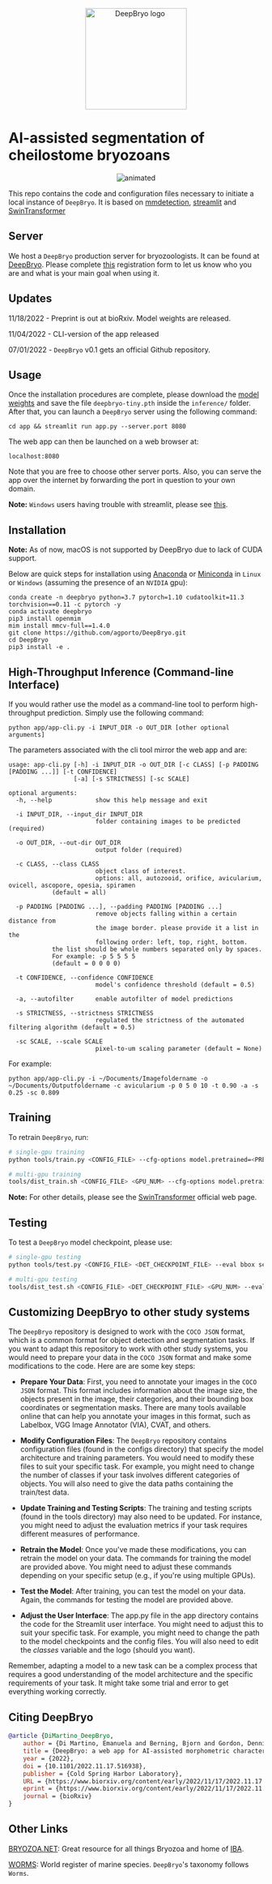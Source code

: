 <p align="center">
<img src="resources/logo_red.png" alt="DeepBryo logo" width='200' height='200' >
</p>

# AI-assisted segmentation of cheilostome bryozoans


<p align="center">
  <img src="resources/deepbryo.gif" alt="animated" />
</p>

This repo contains the code and configuration files necessary to initiate a local instance of `DeepBryo`. It is based on [mmdetection](https://github.com/open-mmlab/mmdetection), [streamlit](https://streamlit.io/) and [SwinTransformer](https://arxiv.org/pdf/2103.14030.pdf)

## Server 

We host a `DeepBryo` production server for bryozoologists. It can be found at [DeepBryo](https://deepbryo.ngrok.io). Please complete [this](https://docs.google.com/forms/d/e/1FAIpQLSc-NoKamdaWiB9pCGQyXFHsMpXXlBgYRlwwSn53h8jwf7UMnw/viewform?usp=pp_url) registration form to let us know who you are and what is your main goal when using it.


## Updates
11/18/2022 - Preprint is out at bioRxiv. Model weights are released.

11/04/2022 - CLI-version of the app released

07/01/2022 - `DeepBryo` v0.1 gets an official Github repository.

## Usage

Once the installation procedures are complete, please download the [model weights](https://drive.google.com/file/d/1vKf7joCt_QNwwq4IFauWYA4Lh8FMcBPo/view?usp=share_link) and save the file `deepbryo-tiny.pth` inside the `inference/` folder. After that, you can launch a `DeepBryo` server using the following command:

```
cd app && streamlit run app.py --server.port 8080
```
The web app can then be launched on a web browser at: 
```
localhost:8080
```
Note that you are free to choose other server ports. Also, you can serve the app over the internet by forwarding the port in question to your own domain.

**Note:** `Windows` users having trouble with streamlit, please see [this](https://discuss.streamlit.io/t/getting-an-error-streamlit-is-not-recognized-as-an-internal-or-external-command-operable-program-or-batch-file/361).

## Installation

**Note:** As of now, macOS is not supported by DeepBryo due to lack of CUDA support. 


Below are quick steps for installation using [Anaconda](https://www.anaconda.com/) or [Miniconda](https://docs.conda.io/en/latest/miniconda.html) in `Linux` or `Windows` (assuming the presence of an `NVIDIA` gpu):

```
conda create -n deepbryo python=3.7 pytorch=1.10 cudatoolkit=11.3 torchvision==0.11 -c pytorch -y
conda activate deepbryo
pip3 install openmim
mim install mmcv-full==1.4.0
git clone https://github.com/agporto/DeepBryo.git
cd DeepBryo
pip3 install -e .
```


## High-Throughput Inference (Command-line Interface)

If you would rather use the model as a command-line tool to perform high-throughput prediction. Simply use the following command:

```
python app/app-cli.py -i INPUT_DIR -o OUT_DIR [other optional arguments]
```

The parameters associated with the cli tool mirror the web app and are:

```
usage: app-cli.py [-h] -i INPUT_DIR -o OUT_DIR [-c CLASS] [-p PADDING [PADDING ...]] [-t CONFIDENCE] 
                  [-a] [-s STRICTNESS] [-sc SCALE]

optional arguments:
  -h, --help            show this help message and exit

  -i INPUT_DIR, --input_dir INPUT_DIR
                        folder containing images to be predicted (required)

  -o OUT_DIR, --out-dir OUT_DIR
                        output folder (required)

  -c CLASS, --class CLASS
                        object class of interest. 
                        options: all, autozooid, orifice, avicularium, ovicell, ascopore, opesia, spiramen
			(default = all)

  -p PADDING [PADDING ...], --padding PADDING [PADDING ...]
                        remove objects falling within a certain distance from
                        the image border. please provide it a list in the
                        following order: left, top, right, bottom. 
			the list should be whole numbers separated only by spaces.
			For example: -p 5 5 5 5
			(default = 0 0 0 0)

  -t CONFIDENCE, --confidence CONFIDENCE
                        model's confidence threshold (default = 0.5)

  -a, --autofilter      enable autofilter of model predictions

  -s STRICTNESS, --strictness STRICTNESS
                        regulated the strictness of the automated filtering algorithm (default = 0.5)

  -sc SCALE, --scale SCALE
                        pixel-to-um scaling parameter (default = None)
```

For example:

```
python app/app-cli.py -i ~/Documents/Imagefoldername -o ~/Documents/Outputfoldername -c avicularium -p 0 5 0 10 -t 0.90 -a -s 0.25 -sc 0.809
```



## Training

To retrain `DeepBryo`, run:
```bash
# single-gpu training
python tools/train.py <CONFIG_FILE> --cfg-options model.pretrained=<PRETRAIN_MODEL> [model.backbone.use_checkpoint=True] [other optional arguments]

# multi-gpu training
tools/dist_train.sh <CONFIG_FILE> <GPU_NUM> --cfg-options model.pretrained=<PRETRAIN_MODEL> [model.backbone.use_checkpoint=True] [other optional arguments] 
```
**Note:** For other details, please see the [SwinTransformer](https://github.com/SwinTransformer/Swin-Transformer-Object-Detection) official web page.  

## Testing

To test a `DeepBryo` model checkpoint, please use: 

```bash
# single-gpu testing
python tools/test.py <CONFIG_FILE> <DET_CHECKPOINT_FILE> --eval bbox segm

# multi-gpu testing
tools/dist_test.sh <CONFIG_FILE> <DET_CHECKPOINT_FILE> <GPU_NUM> --eval bbox segm
```
## Customizing DeepBryo to other study systems

The `DeepBryo` repository is designed to work with the `COCO JSON` format, which is a common format for object detection and segmentation tasks. If you want to adapt this repository to work with other study systems, you would need to prepare your data in the `COCO JSON` format and make some modifications to the code. Here are are some key steps:

* __Prepare Your Data__: First, you need to annotate your images in the `COCO JSON` format. This format includes information about the image size, the objects present in the image, their categories, and their bounding box coordinates or segmentation masks. There are many tools available online that can help you annotate your images in this format, such as Labelbox, VGG Image Annotator (VIA), CVAT, and others.

* __Modify Configuration Files__: The `DeepBryo` repository contains configuration files (found in the configs directory) that specify the model architecture and training parameters. You would need to modify these files to suit your specific task. For example, you might need to change the number of classes if your task involves different categories of objects. You will also need to give the data paths containing the train/test data.

* __Update Training and Testing Scripts__: The training and testing scripts (found in the tools directory) may also need to be updated. For instance, you might need to adjust the evaluation metrics if your task requires different measures of performance.

* __Retrain the Model__: Once you've made these modifications, you can retrain the model on your data. The commands for training the model are provided above. You might need to adjust these commands depending on your specific setup (e.g., if you're using multiple GPUs).

* __Test the Model__: After training, you can test the model on your data. Again, the commands for testing the model are provided above.

* __Adjust the User Interface__: The app.py file in the app directory contains the code for the Streamlit user interface. You might need to adjust this to suit your specific task. For example, you might need to change the path to the model checkpoints and the config files. You will also need to edit the _classes_ variable and the logo (should you want).

Remember, adapting a model to a new task can be a complex process that requires a good understanding of the model architecture and the specific requirements of your task. It might take some trial and error to get everything working correctly.

## Citing DeepBryo
```bibtex
@article {DiMartino_DeepBryo,
	author = {Di Martino, Emanuela and Berning, Bjorn and Gordon, Dennis P. and Kuklinski, Piotr and Liow, Lee Hsiang and Ramsfjell, Mali H. and Ribeiro, Henrique L. and Smith, Abigail M. and Taylor, Paul D. and Voje, Kjetil L. and Waeschenbach, Andrea and Porto, Arthur},
	title = {DeepBryo: a web app for AI-assisted morphometric characterization of cheilostome bryozoans},
	year = {2022},
	doi = {10.1101/2022.11.17.516938},
	publisher = {Cold Spring Harbor Laboratory},
	URL = {https://www.biorxiv.org/content/early/2022/11/17/2022.11.17.516938},
	eprint = {https://www.biorxiv.org/content/early/2022/11/17/2022.11.17.516938.full.pdf},
	journal = {bioRxiv}
}
```

## Other Links

[BRYOZOA.NET](http://bryozoa.net/): Great resource for all things Bryozoa and home of [IBA](http://bryozoa.net/iba/).

[WORMS](https://www.marinespecies.org/): World register of marine species. `DeepBryo`'s taxonomy follows `Worms`.


